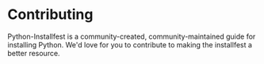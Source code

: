 Contributing
=========

Python-Installfest is a community-created, community-maintained guide for installing Python. We'd
love for you to contribute to making the installfest a better resource.
